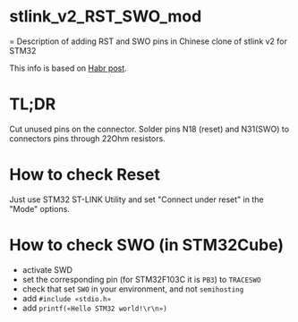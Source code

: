 # stlink_v2_RST_SWO_mod 
=
Description of adding RST and SWO pins in Chinese clone of stlink v2 for STM32

This info is based on [Habr post](https://habr.com/ru/articles/402927/).

# TL;DR

Cut unused pins on the connector.
Solder pins N18 (reset) and N31(SWO) to connectors pins through 22Ohm resistors.

# How to check Reset

Just use STM32 ST-LINK Utility and set "Connect under reset" in the "Mode" options.

# How to check SWO (in STM32Cube)

- activate SWD
- set the corresponding pin (for STM32F103C it is `PB3`) to `TRACESWO`
- check that set `SWO` in your environment, and not `semihosting`
- add `#include «stdio.h»`
- add `printf(«Hello STM32 world!\r\n»)`
